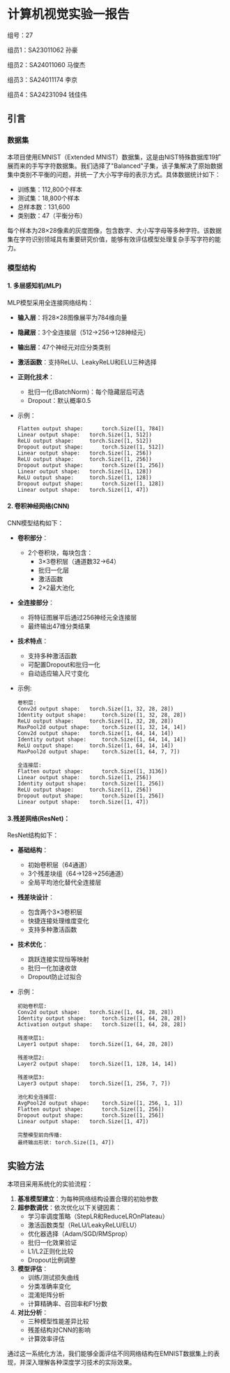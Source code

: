 # 计算机视觉实验一报告

组号：27

组员1：SA23011062 孙豪

组员2：SA24011060 马俊杰

组员3：SA24011174 李京

组员4：SA24231094 钱佳伟

## 引言

### 数据集

本项目使用EMNIST（Extended MNIST）数据集，这是由NIST特殊数据库19扩展而来的手写字符数据集。我们选择了"Balanced"子集，该子集解决了原始数据集中类别不平衡的问题，并统一了大小写字母的表示方式。具体数据统计如下：

- 训练集：112,800个样本
- 测试集：18,800个样本
- 总样本数：131,600
- 类别数：47（平衡分布）

每个样本为28×28像素的灰度图像，包含数字、大小写字母等多种字符。该数据集在字符识别领域具有重要研究价值，能够有效评估模型处理复杂手写字符的能力。

### 模型结构

#### 1. 多层感知机(MLP)

MLP模型采用全连接网络结构：

- **输入层**：将28×28图像展平为784维向量

- **隐藏层**：3个全连接层（512→256→128神经元）

- **输出层**：47个神经元对应分类类别

- **激活函数**：支持ReLU、LeakyReLU和ELU三种选择

- **正则化技术**：

  - 批归一化(BatchNorm)：每个隐藏层后可选
  - Dropout：默认概率0.5

- 示例：

  ```
  Flatten output shape: 	 torch.Size([1, 784])
  Linear output shape: 	 torch.Size([1, 512])
  ReLU output shape: 	 torch.Size([1, 512])
  Dropout output shape: 	 torch.Size([1, 512])
  Linear output shape: 	 torch.Size([1, 256])
  ReLU output shape: 	 torch.Size([1, 256])
  Dropout output shape: 	 torch.Size([1, 256])
  Linear output shape: 	 torch.Size([1, 128])
  ReLU output shape: 	 torch.Size([1, 128])
  Dropout output shape: 	 torch.Size([1, 128])
  Linear output shape: 	 torch.Size([1, 47])

#### 2. 卷积神经网络(CNN)

CNN模型结构如下：

- **卷积部分**：

  - 2个卷积块，每块包含：
    - 3×3卷积层（通道数32→64）
    - 批归一化层
    - 激活函数
    - 2×2最大池化

- **全连接部分**：

  - 将特征图展平后通过256神经元全连接层
  - 最终输出47维分类结果

- **技术特点**：

  - 支持多种激活函数
  - 可配置Dropout和批归一化
  - 自动适应输入尺寸变化

- 示例:

  ```
  卷积层:
  Conv2d output shape: 	 torch.Size([1, 32, 28, 28])
  Identity output shape: 	 torch.Size([1, 32, 28, 28])
  ReLU output shape: 	 torch.Size([1, 32, 28, 28])
  MaxPool2d output shape: 	 torch.Size([1, 32, 14, 14])
  Conv2d output shape: 	 torch.Size([1, 64, 14, 14])
  Identity output shape: 	 torch.Size([1, 64, 14, 14])
  ReLU output shape: 	 torch.Size([1, 64, 14, 14])
  MaxPool2d output shape: 	 torch.Size([1, 64, 7, 7])
  
  全连接层:
  Flatten output shape: 	 torch.Size([1, 3136])
  Linear output shape: 	 torch.Size([1, 256])
  Identity output shape: 	 torch.Size([1, 256])
  ReLU output shape: 	 torch.Size([1, 256])
  Dropout output shape: 	 torch.Size([1, 256])
  Linear output shape: 	 torch.Size([1, 47])
  ```

#### 3.残差网络(ResNet)：

ResNet结构如下：

- **基础结构**：

  - 初始卷积层（64通道）
  - 3个残差块组（64→128→256通道）
  - 全局平均池化替代全连接层

- **残差块设计**：

  - 包含两个3×3卷积层
  - 快捷连接处理维度变化
  - 支持多种激活函数

- **技术优化**：

  - 跳跃连接实现恒等映射
  - 批归一化加速收敛
  - Dropout防止过拟合

- 示例：

  ```
  初始卷积层:
  Conv2d output shape: 	 torch.Size([1, 64, 28, 28])
  Identity output shape: 	 torch.Size([1, 64, 28, 28])
  Activation output shape: 	 torch.Size([1, 64, 28, 28])
  
  残差块层1:
  Layer1 output shape: 	 torch.Size([1, 64, 28, 28])
  
  残差块层2:
  Layer2 output shape: 	 torch.Size([1, 128, 14, 14])
  
  残差块层3:
  Layer3 output shape: 	 torch.Size([1, 256, 7, 7])
  
  池化和全连接层:
  AvgPool2d output shape: 	 torch.Size([1, 256, 1, 1])
  Flatten output shape: 	 torch.Size([1, 256])
  Dropout output shape: 	 torch.Size([1, 256])
  Linear output shape: 	 torch.Size([1, 47])
  
  完整模型前向传播:
  最终输出形状: torch.Size([1, 47])
  ```



## 实验方法

本项目采用系统化的实验流程：

1. **基准模型建立**：为每种网络结构设置合理的初始参数
2. **超参数调优**：依次优化以下关键因素：
   - 学习率调度策略（StepLR和ReduceLROnPlateau）
   - 激活函数类型（ReLU/LeakyReLU/ELU）
   - 优化器选择（Adam/SGD/RMSprop）
   - 批归一化效果验证
   - L1/L2正则化比较
   - Dropout比例调整
3. **模型评估**：
   - 训练/测试损失曲线
   - 分类准确率变化
   - 混淆矩阵分析
   - 计算精确率、召回率和F1分数
4. **对比分析**：
   - 三种模型性能差异比较
   - 残差结构对CNN的影响
   - 计算效率评估

通过这一系统化方法，我们能够全面评估不同网络结构在EMNIST数据集上的表现，并深入理解各种深度学习技术的实际效果。